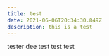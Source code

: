```yaml
---
title: test
date: 2021-06-06T20:34:30.849Z
description: this is a test
---
```

tester dee test test test